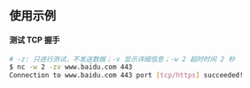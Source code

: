 
## 使用示例

#### 测试 TCP 握手

```bash
# -z: 只进行测试，不发送数据；-v 显示详细信息；-w 2 超时时间 2 秒
$ nc -w 2 -zv www.baidu.com 443
Connection to www.baidu.com 443 port [tcp/https] succeeded!
```
